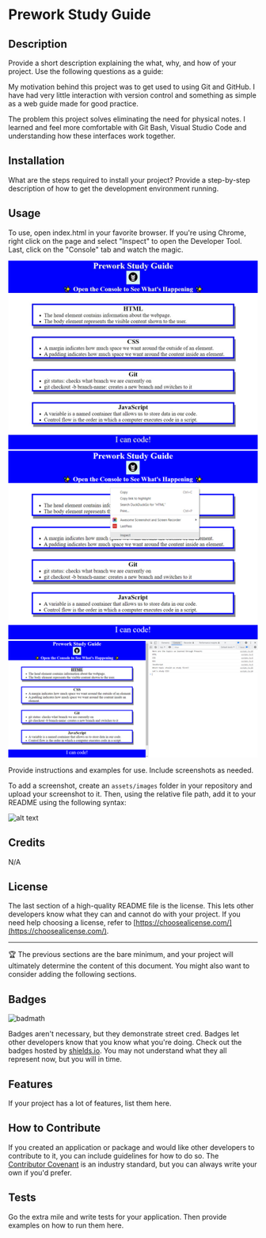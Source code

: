 # Prework Study Guide

## Description

Provide a short description explaining the what, why, and how of your project. Use the following questions as a guide:

My motivation behind this project was to get used to using Git and GitHub. I have had very little interaction with version control and something as simple as a web guide made for good practice. 

The problem this project solves eliminating the need for physical notes. I learned and feel more comfortable with Git Bash, Visual Studio Code and understanding how these interfaces work together.

## Installation

What are the steps required to install your project? Provide a step-by-step description of how to get the development environment running.

## Usage

To use, open index.html in your favorite browser. If you're using Chrome, right click on the page and select "Inspect" to open the Developer Tool. Last, click on the "Console" tab and watch the magic.

![alt Prework Study Guide screenshot](./assets/images/psg-ss-1.jpg)
![alt web page with context menu screenshot](./assets/images/psg-ss-2.jpg)
![alt web page with developer tool screenshot](./assets/images/psg-ss-3.jpg)

Provide instructions and examples for use. Include screenshots as needed.

To add a screenshot, create an `assets/images` folder in your repository and upload your screenshot to it. Then, using the relative file path, add it to your README using the following syntax:

![alt text](assets/images/screenshot.png)

## Credits

N/A

## License

The last section of a high-quality README file is the license. This lets other developers know what they can and cannot do with your project. If you need help choosing a license, refer to [https://choosealicense.com/](https://choosealicense.com/).

---

🏆 The previous sections are the bare minimum, and your project will ultimately determine the content of this document. You might also want to consider adding the following sections.

## Badges

![badmath](https://img.shields.io/github/languages/top/nielsenjared/badmath)

Badges aren't necessary, but they demonstrate street cred. Badges let other developers know that you know what you're doing. Check out the badges hosted by [shields.io](https://shields.io/). You may not understand what they all represent now, but you will in time.

## Features

If your project has a lot of features, list them here.

## How to Contribute

If you created an application or package and would like other developers to contribute to it, you can include guidelines for how to do so. The [Contributor Covenant](https://www.contributor-covenant.org/) is an industry standard, but you can always write your own if you'd prefer.

## Tests

Go the extra mile and write tests for your application. Then provide examples on how to run them here.